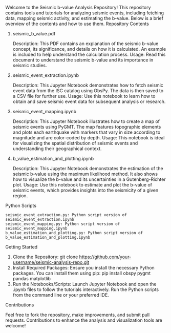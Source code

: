 Welcome to the Seismic b-value Analysis Repository! This repository contains tools and tutorials for analyzing seismic events, including fetching data, mapping seismic activity, and estimating the b-value. Below is a brief overview of the contents and how to use them.
Repository Contents
1. seismic_b_value.pdf

    Description: This PDF contains an explanation of the seismic b-value concept, its significance, and details on how it is calculated. An example is included to help understand the calculation process.
    Usage: Read this document to understand the seismic b-value and its importance in seismic studies.

2. seismic_event_extraction.ipynb

    Description: This Jupyter Notebook demonstrates how to fetch seismic event data from the ISC catalog using ObsPy. The data is then saved to a CSV file for further use.
    Usage: Use this notebook to learn how to obtain and save seismic event data for subsequent analysis or research.

3. seismic_event_mapping.ipynb

    Description: This Jupyter Notebook illustrates how to create a map of seismic events using PyGMT. The map features topographic elements and plots each earthquake with markers that vary in size according to magnitude and are color-coded by depth.
    Usage: This notebook is ideal for visualizing the spatial distribution of seismic events and understanding their geographical context.

4. b_value_estimation_and_plotting.ipynb

    Description: This Jupyter Notebook demonstrates the estimation of the seismic b-value using the maximum likelihood method. It also shows how to visualize the b-value and its uncertainties in a Gutenberg-Richter plot.
    Usage: Use this notebook to estimate and plot the b-value of seismic events, which provides insights into the seismicity of a given region.

Python Scripts

    seismic_event_extraction.py: Python script version of seismic_event_extraction.ipynb
    seismic_event_mapping.py: Python script version of seismic_event_mapping.ipynb
    b_value_estimation_and_plotting.py: Python script version of b_value_estimation_and_plotting.ipynb

Getting Started
1. Clone the Repository:
   git clone https://github.com/your-username/seismic-analysis-repo.git
2. Install Required Packages: Ensure you install the necessary Python packages. You can install them using pip:
   pip install obspy pygmt pandas matplotlib
3. Run the Notebooks/Scripts:
  Launch Jupyter Notebook and open the .ipynb files to follow the tutorials interactively.
  Run the Python scripts from the command line or your preferred IDE.

Contributions

Feel free to fork the repository, make improvements, and submit pull requests. Contributions to enhance the analysis and visualization tools are welcome!
